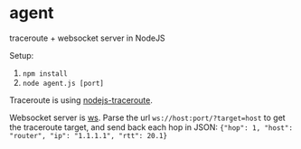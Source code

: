 # agent

traceroute + websocket server in NodeJS

Setup:
1. `npm install`
2. `node agent.js [port]`

Traceroute is using [nodejs-traceroute](https://github.com/zulhilmizainuddin/nodejs-traceroute).

Websocket server is [ws](https://github.com/websockets/ws). Parse the url `ws://host:port/?target=host` to get the traceroute target, and send back each hop in JSON: `{"hop": 1, "host": "router", "ip": "1.1.1.1", "rtt": 20.1}` 
